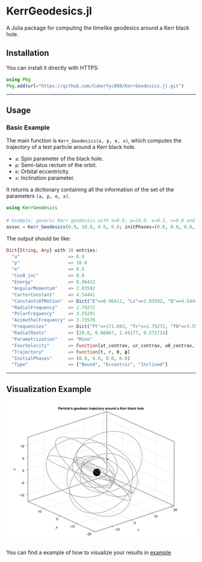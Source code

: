 # KerrGeodesics.jl

A Julia package for computing the timelike geodesics around a Kerr black hole.

## Installation

You can install it directly with HTTPS:

```julia
using Pkg
Pkg.add(url="https://github.com/CuberYyc808/KerrGeodesics.jl.git")
```

---

## Usage

### Basic Example

The main function is `Kerr_Geodesics(a, p, e, x)`, which computes the trajectory of a test particle around a Kerr black hole.

- `a`: Spin parameter of the black hole.
- `p`: Semi-latus rectum of the orbit.
- `e`: Orbital eccentricity.
- `x`: Inclination parameter.

It returns a dictionary containing all the information of the set of the parameters `(a, p, e, x)`.

```julia
using KerrGeodesics

# Example: generic Kerr geodesics with a=0.9, p=10.0, e=0.5, x=0.8 and initial phases (0.0, 0.0, 0.0, 0.0). 
assoc = Kerr_Geodesics(0.9, 10.0, 0.5, 0.8; initPhases=(0.0, 0.0, 0.0, 0.0))
```

The output should be like:

```julia
Dict{String, Any} with 18 entries:
  "a"                  => 0.9
  "p"                  => 10.0
  "e"                  => 0.5
  "Cosθ_inc"           => 0.8
  "Energy"             => 0.96412
  "AngularMomentum"    => 2.83592
  "CarterConstant"     => 4.54441
  "ConstantsOfMotion"  => Dict("E"=>0.96412, "Lz"=>2.83592, "Q"=>4.54441)
  "RadialFrequency"    => 2.79272
  "PolarFrequency"     => 3.55291
  "AzimuthalFrequency" => 3.73576
  "Frequencies"        => Dict("ϒt"=>171.093, "ϒr"=>2.79272, "ϒθ"=>3.55291, "ϒϕ"=>3.73576)
  "RadialRoots"        => [20.0, 6.66667, 1.44177, 0.271714]
  "Parametrization"    => "Mino"
  "FourVelocity"       => Function[ut_contrav, ur_contrav, uθ_contrav, uφ_contrav]
  "Trajectory"         => Function[t, r, θ, ϕ]
  "InitialPhases"      => (0.0, 0.0, 0.0, 0.0)
  "Type"               => ["Bound", "Eccentric", "Inclined"]
```

---

## Visualization Example

![Particle trajectory around Kerr black hole](example/Trajectory_generic.gif)

You can find a example of how to visualize your results in [example](example/Test_KerrGeodesics.ipynb)

